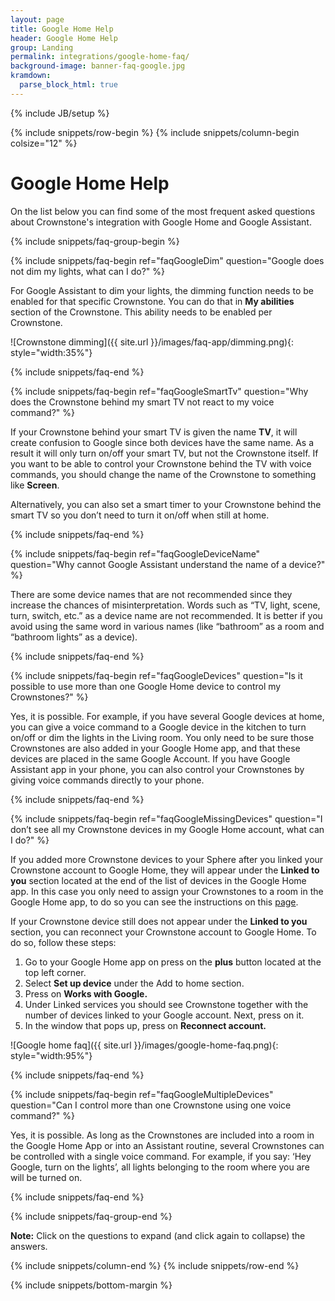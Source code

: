 ```yaml
---
layout: page
title: Google Home Help
header: Google Home Help
group: Landing
permalink: integrations/google-home-faq/
background-image: banner-faq-google.jpg
kramdown: 
  parse_block_html: true
---
```


{% include JB/setup %}

{% include snippets/row-begin %}
{% include snippets/column-begin colsize="12" %}

# Google Home Help

On the list below you can find some of the most frequent asked questions about Crownstone's integration with Google Home and Google Assistant.


{% include snippets/faq-group-begin %}


{% include snippets/faq-begin ref="faqGoogleDim" question="Google does not dim my lights, what can I do?" %}

For Google Assistant to dim your lights, the dimming function needs to be enabled for that specific Crownstone. You can do that in **My abilities** section of the Crownstone. This ability needs to be enabled per Crownstone.

![Crownstone dimming]({{ site.url }}/images/faq-app/dimming.png){: style="width:35%"}

{% include snippets/faq-end %}



{% include snippets/faq-begin ref="faqGoogleSmartTv" question="Why does the Crownstone behind my smart TV not react to my voice command?" %}

If your Crownstone behind your smart TV is given the name **TV**, it will create confusion to Google since both devices have the same name. As a result it will only turn on/off your smart TV, but not the Crownstone itself. If you want to be able to control your Crownstone behind the TV with voice commands, you should change the name of the Crownstone to something like **Screen**. 

Alternatively, you can also set a smart timer to your Crownstone behind the smart TV so you don’t need to turn it on/off when still at home. 

{% include snippets/faq-end %}



{% include snippets/faq-begin ref="faqGoogleDeviceName" question="Why cannot Google Assistant understand the name of a device?" %}

There are some device names that are not recommended since they increase the chances of misinterpretation. Words such as “TV, light, scene, turn, switch, etc.” as a device name are not recommended. It is better if you avoid using the same word in various names (like “bathroom” as a room and “bathroom lights” as a device).

{% include snippets/faq-end %}



{% include snippets/faq-begin ref="faqGoogleDevices" question="Is it possible to use more than one Google Home device to control my Crownstones?" %}

Yes, it is possible. For example, if you have several Google devices at home, you can give a voice command to a Google device in the kitchen to turn on/off or dim the lights in the Living room. You only need to be sure those Crownstones are also added in your Google Home app, and that these devices are placed in the same Google Account. If you have Google Assistant app in your phone, you can also control your Crownstones by giving voice commands directly to your phone.

{% include snippets/faq-end %}



{% include snippets/faq-begin ref="faqGoogleMissingDevices" question="I don’t see all my Crownstone devices in my Google Home account, what can I do?" %}

If you added more Crownstone devices to your Sphere after you linked your Crownstone account to Google Home, they will appear under the **Linked to you** section located at the end of the list of devices in the Google Home app. In this case you only need to assign your Crownstones to a room in the Google Home app, to do so you can see the instructions on this [page](https://crownstone.rocks/integrations/google-home/).

If your Crownstone device still does not appear under the **Linked to you** section, you can reconnect your Crownstone account to Google Home. To do so, follow these steps:
 
1. Go to your Google Home app on press on the **plus** button located at the top left corner.
2. Select **Set up device** under the Add to home section.
3. Press on **Works with Google.**
4. Under Linked services you should see Crownstone together with the number of devices linked to your Google account. Next, press on it.
5. In the window that pops up, press on **Reconnect account.**

![Google home faq]({{ site.url }}/images/google-home-faq.png){: style="width:95%"}

{% include snippets/faq-end %}



{% include snippets/faq-begin ref="faqGoogleMultipleDevices" question="Can I control more than one Crownstone using one voice command?" %}

Yes, it is possible. As long as the Crownstones are included into a room in the Google Home App or into an Assistant routine, several Crownstones can be controlled with a single voice command. For example, if you say: ‘Hey Google, turn on the lights’, all lights belonging to the room where you are will be turned on. 

{% include snippets/faq-end %}



{% include snippets/faq-group-end %}



**Note:** Click on the questions to expand (and click again to collapse) the answers.

{% include snippets/column-end %}
{% include snippets/row-end %}


{% include snippets/bottom-margin %}


<script>
window.onload = function() {
    var hash = window.location.hash; 
    if(hash !== " ") {
        var id = hash.substr(1);
        document.getElementById(id).classList.add("show");
        document.getElementById(id).scrollIntoView();
    }
};
</script>